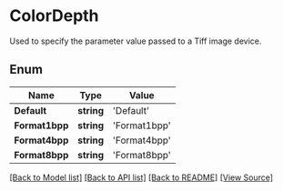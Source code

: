 # ColorDepth
Used to specify the parameter value passed to a Tiff image device.

## Enum
Name | Type | Value
------------ | ------------- | -------------
**Default** | **string** | 'Default'
**Format1bpp** | **string** | 'Format1bpp'
**Format4bpp** | **string** | 'Format4bpp'
**Format8bpp** | **string** | 'Format8bpp'

[[Back to Model list]](../README.md#documentation-for-models) [[Back to API list]](../README.md#documentation-for-api-endpoints) [[Back to README]](../README.md) [[View Source]](../src/models/colorDepth.ts)

